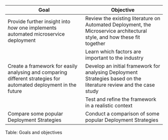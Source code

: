 | Goal | Objective |
| ------------------------------------------ | ------------------------------------------ |
| Provide further insight into _how_ one implements automated microservice deployment | Review the existing literature on Automated Deployment, the Microservice architectural style, and how these fit together
| | Learn which factors are important to the industry
| Create a framework for easily analysing and comparing different strategies for automated deployment in the future | Develop an initial framework for analysing Deployment Strategies based on the literature review and the case study
| | Test and refine the framework in a realistic context
| Compare some popular Deployment Strategies | Conduct a comparison of some popular Deployment Strategies

Table: Goals and objectives

